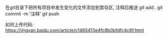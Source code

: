 在git目录下把所有项目中发生变化的文件添加到暂存区, 注释后推送
git add .
git commit -m '注释'
git push

如何上传代码:
https://jingyan.baidu.com/article/c1465413e4fc8b0bfdfc4c6f.html
